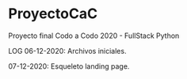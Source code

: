 # ProyectoCaC
Proyecto final Codo a Codo 2020 - FullStack Python

LOG
06-12-2020: Archivos iniciales.

07-12-2020: Esqueleto landing page.
